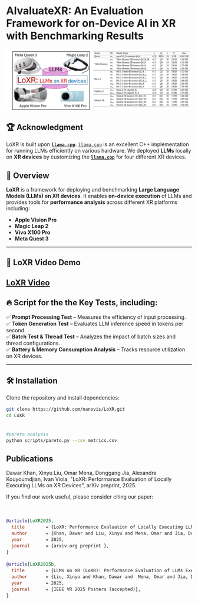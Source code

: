 # **AIvaluateXR: An Evaluation Framework for on-Device AI in XR with Benchmarking Results**  
![Teaser](images/LoXR.jpg)

## 🏆 **Acknowledgment**
LoXR is built upon **[`llama.cpp`](https://github.com/ggml-org/llama.cpp)**.  [`llama.cpp`](https://github.com/ggml-org/llama.cpp) is an excellent C++ implementation for running LLMs efficiently on various hardware. 
We deployed **LLMs** locally on **XR devices** by customizing the **[`llama.cpp`](https://github.com/ggml-org/llama.cpp)** for four different XR devices. 

## 🚀 **Overview**  

**LoXR** is a framework for deploying and benchmarking **Large Language Models (LLMs) on XR devices**. It enables **on-device execution** of LLMs and provides tools for **performance analysis** across different XR platforms including:  

-  **Apple Vision Pro**  
-  **Magic Leap 2**  
- **Vivo X100 Pro**  
-  **Meta Quest 3**  

---


## 🎥 **LoXR Video Demo**
[LoXR Video](https://youtu.be/7TrXLekrEyI)  
 ---

## 🔥 Script for the the Key Tests, including:  

✅ **Prompt Processing Test** – Measures the efficiency of input processing.  
✅ **Token Generation Test** – Evaluates LLM inference speed in tokens per second.  
✅ **Batch Test & Thread Test** – Analyzes the impact of batch sizes and thread configurations.  
✅ **Battery & Memory Consumption Analysis** – Tracks resource utilization on XR devices.  

---





## 🛠️ **Installation**  

Clone the repository and install dependencies:

```bash
git clone https://github.com/nanovis/LoXR.git
cd LoXR


#pareto analysis
python scripts/pareto.py --csv metrics.csv
```


## Publications

  Dawar Khan, Xinyu Liu, Omar Mena, Donggang Jia, Alexandre Kouyoumdjian, Ivan Viola,
"LoXR: Performance Evaluation of Locally Executing LLMs on XR Devices",
arXiv preprint, 2025.

If you find our work useful, please consider citing our paper:
```bibtex


@article{LoXR2025,
  title        = {LoXR: Performance Evaluation of Locally Executing LLMs on XR Devices},
  author       = {Khan, Dawar and Liu, Xinyu and Mena, Omar and Jia, Donggang and Kouyoumdjian, Alexandre and Viola, Ivan},
  year         = 2025,
  journal      = {arxiv.org preprint },
}

@article{LoXR2025b,
  title        = {LLMs on XR (LoXR): Performance Evaluation of LLMs Executed Locally on Extended Reality Devices},
  author       = {Liu, Xinyu and Khan, Dawar and  Mena, Omar and Jia, Donggang and Kouyoumdjian, Alexandre and Viola, Ivan},
  year         = 2025,
  journal      = {IEEE VR 2025 Posters (accepted)},
}
